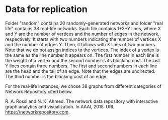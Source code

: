 # Data for replication

Folder "random" contains 20 randomly-generated networks and folder "real life" contains 38 real-life networks. Each file contains 1+X+Y lines, where X and Y are the number of vertices and the number of edges in the network, respectively. It starts with two numbers indicating the number of vertices X and the number of edges Y. Then, it follows with X lines of two numbers. Note that we do not assign indices to the vertices. The index of a vertex is the same as the line number it appears on. The first number in each line is the weight of a vertex and the second number is its blocking cost. The last Y lines contain three numbers. The first and second numbers in each line are the head and the tail of an edge. Note that the edges are undirected. The third number is the blocking cost of an edge.

For the real-life instances, we chose 38 graphs from different categories of Network Repository cited below.

R. A. Rossi and N. K. Ahmed. The network data repository with interactive graph analytics and visualization. In AAAI,
2015. URL https://networkrepository.com.
